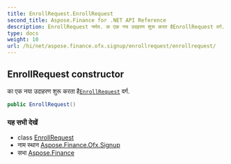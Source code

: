 ```yaml
---
title: EnrollRequest.EnrollRequest
second_title: Aspose.Finance for .NET API Reference
description: EnrollRequest नर्मत. क एक नय उदहरण शुरू करत हैEnrollRequest वर्ग.
type: docs
weight: 10
url: /hi/net/aspose.finance.ofx.signup/enrollrequest/enrollrequest/
---
```

## EnrollRequest constructor

का एक नया उदाहरण शुरू करता है[`EnrollRequest`](../) वर्ग.

```csharp
public EnrollRequest()
```

### यह सभी देखें

* class [EnrollRequest](../)
* नाम स्थान [Aspose.Finance.Ofx.Signup](../../enrollrequest/)
* सभा [Aspose.Finance](../../../)


